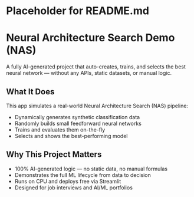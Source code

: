 # Placeholder for README.md
# Neural Architecture Search Demo (NAS)
A fully AI-generated project that auto-creates, trains, and selects the best neural network — without any APIs, static datasets, or manual logic.
## What It Does
This app simulates a real-world Neural Architecture Search (NAS) pipeline:
- Dynamically generates synthetic classification data
- Randomly builds small feedforward neural networks
- Trains and evaluates them on-the-fly
- Selects and shows the best-performing model
## Why This Project Matters
-  100% AI-generated logic — no static data, no manual formulas
-  Demonstrates the full ML lifecycle from data to decision
-  Runs on CPU and deploys free via Streamlit
-  Designed for job interviews and AI/ML portfolios

